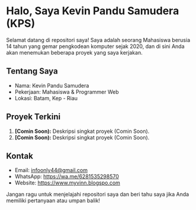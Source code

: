 # Halo, Saya Kevin Pandu Samudera (KPS)

Selamat datang di repositori saya! Saya adalah seorang Mahasiswa berusia 14 tahun yang gemar pengkodean komputer sejak 2020, dan di sini Anda akan menemukan beberapa proyek yang saya kerjakan.

## Tentang Saya

- Nama: Kevin Pandu Samudera
- Pekerjaan: Mahasiswa & Programmer Web
- Lokasi: Batam, Kep - Riau

## Proyek Terkini

1. **[Comin Soon):** Deskripsi singkat proyek (Comin Soon).
2. **[Comin Soon):** Deskripsi singkat proyek (Comin Soon).

## Kontak

- Email: infoonly44@gmail.com
- WhatsApp: https://wa.me/6281535298570
- Website: https://www.myvinn.blogspo.com

Jangan ragu untuk menjelajahi repositori saya dan beri tahu saya jika Anda memiliki pertanyaan atau umpan balik!
